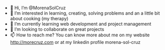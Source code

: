 - 👋 Hi, I’m @MorenaSolCruz
- 👀 I’m interested in learning, creating, solving problems and an a little bit about cooking (my therapy) 
- 🌱 I’m currently learning web development and project management
- 💞️ I’m looking to collaborate on great projects
- 📫 How to reach me? You can know more about me on my website http://morecruz.com or at my linkedin profile morena-sol-cruz
